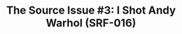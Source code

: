 ---
inv_num: 2013-133
add_credit:
url: 2013-133-the-source-issue-3-i-shot-andy-warhol
title: 'The Source Issue #3: I Shot Andy Warhol (SRF-016)'
year: '2013'
display_year: '2013'
medium: Zine
dims: 11 x 8.5
pitch: |-
  Source code for “I Shot Andy Warhol” NES cart (binary FYI) printed with archival inks and
   paper, footnoted with artist txt, writing, poetry, whatevz, etc, etc, etc ;-)
ps:
live_url:
youtube:
related_code: https://github.com/coryarcangel/I-Shot-Andy-Warhol
subheading:
download: the-source-warhol-2013-133-digital-master-ih.pdf
commission: Creative Capital
layout: things-i-made
---